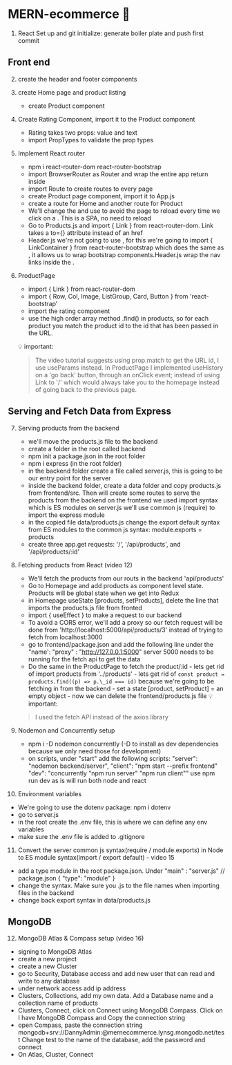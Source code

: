 # MERN-ecommerce 🛒

1. React Set up and git initialize: generate boiler plate and push first commit

## Front end

2. create the header and footer components

3. create Home page and product listing
   - create Product component
4. Create Rating Component, import it to the Product component

   - Rating takes two props: value and text
   - import PropTypes to validate the prop types

5. Implement React router

   - npm i react-router-dom react-router-bootstrap
   - import BrowserRouter as Router and wrap the entire app return inside <Router></Router>
   - import Route to create routes to every page
   - create Product page component, import it to App.js
   - create a route for Home and another route for Product
   - We'll change the <a> and use <Link> to avoid the page to reload every time we click on a <a>. This is a SPA, no need to reload
   - Go to Products.js and import { Link } from react-router-dom. Link takes a to={} attribute instead of an href
   - Header.js we're not going to use <Link>, for this we're going to import { LinkContainer } from react-router-bootstrap which does the same as <Link>, it allows us to wrap bootstrap components.Header.js wrap the nav links inside the <NavContainer>.

6. ProductPage

   - import { Link } from react-router-dom
   - import { Row, Col, Image, ListGroup, Card, Button } from 'react-bootstrap'
   - import the rating component
   - use the high order array method .find() in products, so for each product you match the product id to the id that has been passed in the URL.

   💡 important:

   > The video tutorial suggests using prop.match to get the URL id, I use useParams instead.
   > In ProductPage I implemented useHistory on a 'go back' button, through an onClick event; instead of using Link to '/' which would always take you to the homepage instead of going back to the previous page.

## Serving and Fetch Data from Express

7. Serving products from the backend

   - we'll move the products.js file to the backend
   - create a folder in the root called backend
   - npm init a package.json in the root folder
   - npm i express (in the root folder)
   - in the backend folder create a file called server.js, this is going to be our entry point for the server
   - inside the backend folder, create a data folder and copy products.js from frontend/src. Then will create some routes to serve the products from the backend
     on the frontend we used import syntax which is ES modules
     on server.js we'll use common js (require) to import the express module
   - in the copied file data/products.js change the export default syntax from ES modules to the common js syntax: module.exports = products
   - create three app.get requests: '/', '/api/products', and '/api/products/:id'

8. Fetching products from React (video 12)

   - We'll fetch the products from our routs in the backend 'api/products'
   - Go to Homepage and add products as component level state. Products will be global state when we get into Redux
   - in Homepage useState [products, setProducts], delete the line that imports the products.js file from fronted
   - import { useEffect } to make a request to our backend
   - To avoid a CORS error, we'll add a proxy so our fetch request will be done from 'http://localhost:5000/api/products/3' instead of trying to fetch from localhost:3000
   - go to frontend/package.json and add the following line under the "name':
     "proxy" : "http://127.0.0.1:5000"
     server 5000 needs to be running for the fetch api to get the data
   - Do the same in the ProductPage to fetch the product/:id - lets get rid of import products from '../products' - lets get rid of `const product = products.find((p) => p.\_id === id)` because we're going to be fetching in from the backend - set a state [product, setProduct] = an empty object - now we can delete the frontend/products.js file
     💡 important:

   > I used the fetch API instead of the axios library

9. Nodemon and Concurrently setup
   - npm i -D nodemon concurrently (-D to install as dev dependencies because we only need those for development)
   - on scripts, under "start" add the following scripts:
     "server": "nodemon backend/server",
     "client": "npm start --prefix frontend"
     "dev": "concurrently \"npm run server\" \"npm run client\""
     use npm run dev as is will run both node and react
10. Environment variables

- We're going to use the dotenv package: npm i dotenv
- go to server.js
- in the root create the .env file, this is where we can define any env variables
- make sure the .env file is added to .gitignore

11. Convert the server common js syntax(require / module.exports) in Node to ES module syntax(import / export default) - video 15

- add a type module in the root package.json. Under "main" : "server.js"
  // package.json
  {
  "type": "module"
  }
- change the syntax. Make sure you .js to the file names when importing files in the backend
- change back export syntax in data/products.js

## MongoDB

12. MongoDB Atlas & Compass setup (video 16)

- signing to MongoDB Atlas
- create a new project
- create a new Cluster
- go to Security, Database access and add new user that can read and write to any database
- under network access add ip address
- Clusters, Collections, add my own data. Add a Database name and a collection name of products
- Clusters, Connect, click on Connect using MongoDB Compass. Click on I have MongoDB Compass and Copy the connection string
- open Compass, paste the connection string
  mongodb+srv://DannyAdmin:<password>@mernecommerce.lynsg.mongodb.net/test
  Change test to the name of the database, add the password and connect
- On Atlas, Cluster, Connect
